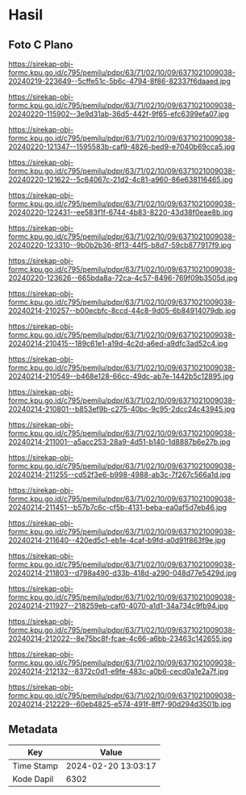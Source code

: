 # Hasil

## Foto C Plano

https://sirekap-obj-formc.kpu.go.id/c795/pemilu/pdpr/63/71/02/10/09/6371021009038-20240219-223649--5cffe51c-5b6c-4794-8f86-82337f6daaed.jpg

https://sirekap-obj-formc.kpu.go.id/c795/pemilu/pdpr/63/71/02/10/09/6371021009038-20240220-115902--3e9d31ab-36d5-442f-9f65-efc6399efa07.jpg

https://sirekap-obj-formc.kpu.go.id/c795/pemilu/pdpr/63/71/02/10/09/6371021009038-20240220-121347--1595583b-caf9-4826-bed9-e7040b69cca5.jpg

https://sirekap-obj-formc.kpu.go.id/c795/pemilu/pdpr/63/71/02/10/09/6371021009038-20240220-121622--5c64067c-21d2-4c81-a960-86e638116465.jpg

https://sirekap-obj-formc.kpu.go.id/c795/pemilu/pdpr/63/71/02/10/09/6371021009038-20240220-122431--ee583f1f-6744-4b83-8220-43d38f0eae8b.jpg

https://sirekap-obj-formc.kpu.go.id/c795/pemilu/pdpr/63/71/02/10/09/6371021009038-20240220-123310--9b0b2b36-8f13-44f5-b8d7-59cb877917f9.jpg

https://sirekap-obj-formc.kpu.go.id/c795/pemilu/pdpr/63/71/02/10/09/6371021009038-20240220-123626--665bda8a-72ca-4c57-8496-769f09b3505d.jpg

https://sirekap-obj-formc.kpu.go.id/c795/pemilu/pdpr/63/71/02/10/09/6371021009038-20240214-210257--b00ecbfc-8ccd-44c8-9d05-6b84914079db.jpg

https://sirekap-obj-formc.kpu.go.id/c795/pemilu/pdpr/63/71/02/10/09/6371021009038-20240214-210415--189c61e1-a19d-4c2d-a6ed-a9dfc3ad52c4.jpg

https://sirekap-obj-formc.kpu.go.id/c795/pemilu/pdpr/63/71/02/10/09/6371021009038-20240214-210549--b468e128-66cc-49dc-ab7e-1442b5c12895.jpg

https://sirekap-obj-formc.kpu.go.id/c795/pemilu/pdpr/63/71/02/10/09/6371021009038-20240214-210801--b853ef9b-c275-40bc-9c95-2dcc24c43945.jpg

https://sirekap-obj-formc.kpu.go.id/c795/pemilu/pdpr/63/71/02/10/09/6371021009038-20240214-211001--a5acc253-28a9-4d51-b140-1d8887b6e27b.jpg

https://sirekap-obj-formc.kpu.go.id/c795/pemilu/pdpr/63/71/02/10/09/6371021009038-20240214-211255--cd52f3e6-b998-4988-ab3c-7f267c566a1d.jpg

https://sirekap-obj-formc.kpu.go.id/c795/pemilu/pdpr/63/71/02/10/09/6371021009038-20240214-211451--b57b7c6c-cf5b-4131-beba-ea0af5d7eb46.jpg

https://sirekap-obj-formc.kpu.go.id/c795/pemilu/pdpr/63/71/02/10/09/6371021009038-20240214-211640--420ed5c1-eb1e-4caf-b9fd-a0d91f863f9e.jpg

https://sirekap-obj-formc.kpu.go.id/c795/pemilu/pdpr/63/71/02/10/09/6371021009038-20240214-211803--d798a490-d33b-418d-a290-048d77e5429d.jpg

https://sirekap-obj-formc.kpu.go.id/c795/pemilu/pdpr/63/71/02/10/09/6371021009038-20240214-211927--218259eb-caf0-4070-a1d1-34a734c9fb94.jpg

https://sirekap-obj-formc.kpu.go.id/c795/pemilu/pdpr/63/71/02/10/09/6371021009038-20240214-212022--8e75bc8f-fcae-4c66-a6bb-23463c142655.jpg

https://sirekap-obj-formc.kpu.go.id/c795/pemilu/pdpr/63/71/02/10/09/6371021009038-20240214-212132--8372c0d1-e9fe-483c-a0b6-cecd0a1e2a7f.jpg

https://sirekap-obj-formc.kpu.go.id/c795/pemilu/pdpr/63/71/02/10/09/6371021009038-20240214-212229--60eb4825-e574-491f-8ff7-90d294d3501b.jpg


## Metadata

| Key        | Value               |
| ---------- | ------------------- |
| Time Stamp | 2024-02-20 13:03:17 |
| Kode Dapil | 6302                |



